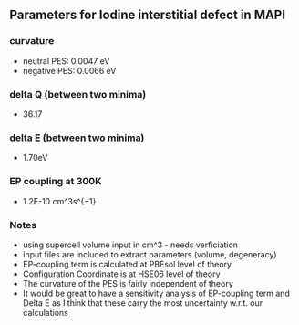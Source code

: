 ## Parameters for Iodine interstitial defect in MAPI

### curvature

- neutral PES: 0.0047 eV
- negative PES: 0.0066 eV

### delta Q (between two minima)

- 36.17

### delta E (between two minima)

- 1.70eV

### EP coupling at 300K

-  1.2E-10 cm^3s^{−1}

### Notes

- using supercell volume input in cm^3 - needs verficiation
- input files are included to extract parameters (volume, degeneracy)
- EP-coupling term is calculated at PBEsol level of theory
- Configuration Coordinate is at HSE06 level of theory
- The curvature of the PES is fairly independent of theory
- It would be great to have a sensitivity analysis of EP-coupling term and Delta E as I think that these carry the most uncertainty w.r.t. our calculations
